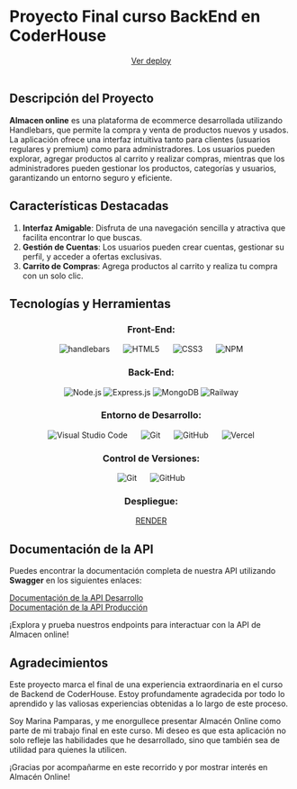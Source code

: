 # Proyecto Final curso BackEnd en CoderHouse

<p align=center>

<div align='center'>
  <a href="https://almacenonline.onrender.com" target="_blank">
    Ver deploy
  </a>
</div>

<br>

## <b>Descripción del Proyecto</b>

 **Almacen online** es una plataforma de ecommerce desarrollada utilizando Handlebars, que permite la compra y venta de productos nuevos y usados. La aplicación ofrece una interfaz intuitiva tanto para clientes (usuarios regulares y premium) como para administradores. Los usuarios pueden explorar, agregar productos al carrito y realizar compras, mientras que los administradores pueden gestionar los productos, categorías y usuarios, garantizando un entorno seguro y eficiente. 

## <b>Características Destacadas</b>

1. **Interfaz Amigable**: Disfruta de una navegación sencilla y atractiva que facilita encontrar lo que buscas.
2. **Gestión de Cuentas**: Los usuarios pueden crear cuentas, gestionar su perfil, y acceder a ofertas exclusivas.
3. **Carrito de Compras**: Agrega productos al carrito y realiza tu compra con un solo clic.




## <b>Tecnologías y Herramientas</b>

<h3 align="center"><strong>Front-End:</strong></h3>

<div align="center">
  <img src="https://img.shields.io/badge/handlebars-%23E34F26.svg?style=for-the-badge&logo=html5&logoColor=white" alt="handlebars" style="margin: 0 10px;">
  <img src="https://img.shields.io/badge/html5-%23E34F26.svg?style=for-the-badge&logo=html5&logoColor=white" alt="HTML5" style="margin: 0 10px;">
  <img src="https://img.shields.io/badge/css3-%231572B6.svg?style=for-the-badge&logo=css3&logoColor=white" alt="CSS3" style="margin: 0 10px;">
  <img src="https://img.shields.io/badge/npm-%23CB3837.svg?style=for-the-badge&logo=npm&logoColor=white" alt="NPM" style="margin: 0 10px;">
</div>

<h3 align="center"><strong>Back-End:</strong></h3>

<div align="center">
  <img src='https://img.shields.io/badge/node.js-43853D?style=for-the-badge&logo=node.js&logoColor=white' alt='Node.js'>
  <img src='https://img.shields.io/badge/express.js-%23404d59.svg?style=for-the-badge&logo=express&logoColor=%2361DAFB' alt='Express.js'>
  <img src='https://img.shields.io/badge/mongodb-%234ea94b.svg?style=for-the-badge&logo=mongodb&logoColor=white' alt='MongoDB'>
  <img src='https://img.shields.io/badge/railway-%230062DF.svg?style=for-the-badge&logo=railway&logoColor=white' alt='Railway'>
</div>

<h3 align="center"><strong>Entorno de Desarrollo:</strong></h3>

<div align="center">
  <img src="https://img.shields.io/badge/Visual%20Studio%20Code-0078d7.svg?style=for-the-badge&logo=visual-studio-code&logoColor=white" alt="Visual Studio Code" style="margin: 0 10px;">
  <img src="https://img.shields.io/badge/git-%23F05033.svg?style=for-the-badge&logo=git&logoColor=white" alt="Git" style="margin: 0 10px;">
  <img src="https://img.shields.io/badge/github-%23121011.svg?style=for-the-badge&logo=github&logoColor=white" alt="GitHub" style="margin: 0 10px;">
  <img src="https://img.shields.io/badge/vercel-%23000000.svg?style=for-the-badge&logo=vercel&logoColor=white" alt="Vercel" style="margin: 0 10px;">
</div>

<h3 align="center"><strong>Control de Versiones:</strong></h3>

<div align="center">
  <img src="https://img.shields.io/badge/git-%23F05033.svg?style=for-the-badge&logo=git&logoColor=white" alt="Git" style="margin: 0 10px;">
  <img src="https://img.shields.io/badge/github-%23121011.svg?style=for-the-badge&logo=github&logoColor=white" alt="GitHub" style="margin: 0 10px;">
</div>

<h3 align="center"><strong>Despliegue:</strong></h3>

<div align="center">
  <a href="https://render.com/" target="_blank">
    RENDER
  </a>
</div>

## Documentación de la API

Puedes encontrar la documentación completa de nuestra API utilizando **Swagger** en los siguientes enlaces:

[Documentación de la API Desarrollo](http://localhost:8080/api/docs/)  
[Documentación de la API Producción](https://almacenonline.onrender.com/api/docs/)

¡Explora y prueba nuestros endpoints para interactuar con la API de Almacen online!



## Agradecimientos

Este proyecto marca el final de una experiencia extraordinaria en el curso de Backend de CoderHouse. Estoy profundamente agradecida por todo lo aprendido y las valiosas experiencias obtenidas a lo largo de este proceso.

Soy Marina Pamparas, y me enorgullece presentar Almacén Online como parte de mi trabajo final en este curso. Mi deseo es que esta aplicación no solo refleje las habilidades que he desarrollado, sino que también sea de utilidad para quienes la utilicen.

¡Gracias por acompañarme en este recorrido y por mostrar interés en Almacén Online!
